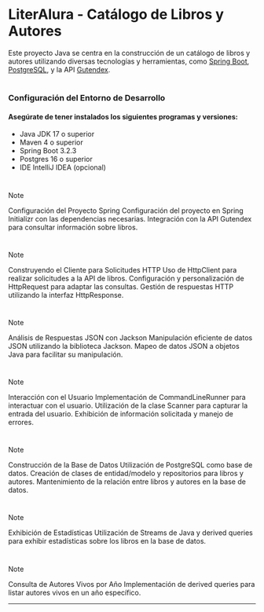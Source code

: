 # LiterAlura - Catálogo de Libros y Autores
Este proyecto Java se centra en la construcción de un catálogo de libros y autores utilizando diversas tecnologías y herramientas, como [Spring Boot](https://spring.io/projects/spring-framework), [PostgreSQL](https://www.postgresql.org/), y la API [Gutendex](https://gutendex.com/).

#


### Configuración del Entorno de Desarrollo
#### Asegúrate de tener instalados los siguientes programas y versiones:

* Java JDK 17 o superior
* Maven 4 o superior
* Spring Boot 3.2.3
* Postgres 16 o superior
* IDE IntelliJ IDEA (opcional)

#

>[!NOTE] 
>Configuración del Proyecto Spring
>Configuración del proyecto en Spring Initializr con las dependencias necesarias.
>Integración con la API Gutendex para consultar información sobre libros.

#


>[!NOTE]  
>Construyendo el Cliente para Solicitudes HTTP
>Uso de HttpClient para realizar solicitudes a la API de libros.
>Configuración y personalización de HttpRequest para adaptar las consultas.
>Gestión de respuestas HTTP utilizando la interfaz HttpResponse.

#


>[!NOTE]  
>Análisis de Respuestas JSON con Jackson
>Manipulación eficiente de datos JSON utilizando la biblioteca Jackson.
>Mapeo de datos JSON a objetos Java para facilitar su manipulación.

#

>[!NOTE]  
>Interacción con el Usuario
>Implementación de CommandLineRunner para interactuar con el usuario.
>Utilización de la clase Scanner para capturar la entrada del usuario.
>Exhibición de información solicitada y manejo de errores.

#

>[!NOTE]  
>Construcción de la Base de Datos
>Utilización de PostgreSQL como base de datos.
>Creación de clases de entidad/modelo y repositorios para libros y autores.
>Mantenimiento de la relación entre libros y autores en la base de datos.

#

>[!NOTE]  
>Exhibición de Estadísticas
>Utilización de Streams de Java y derived queries para exhibir estadísticas sobre los libros en la base de datos.

#

>[!NOTE]  
>Consulta de Autores Vivos por Año
>Implementación de derived queries para listar autores vivos en un año específico.

---


